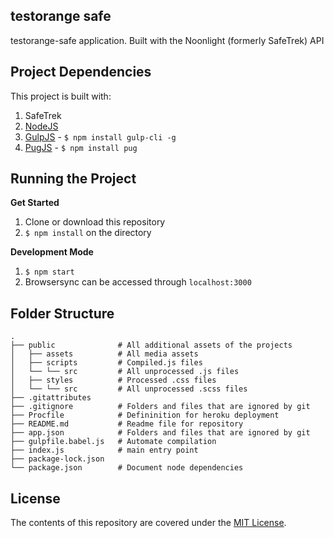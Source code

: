 ## testorange safe

testorange-safe application. Built with the Noonlight (formerly SafeTrek) API

## Project Dependencies

This project is built with:

1. SafeTrek
2. [NodeJS](http://nodejs.org)
4. [GulpJS](https://gulpjs.com/) - `$ npm install gulp-cli -g`
5. [PugJS](https://pugjs.org/api/getting-started.html) - `$ npm install pug`

## Running the Project

**Get Started**

1. Clone or download this repository
2. `$ npm install` on the directory

**Development Mode**

1. `$ npm start`
2. Browsersync can be accessed through `localhost:3000`

## Folder Structure

    .  
    ├── public              # All additional assets of the projects
    │   ├── assets          # All media assets
    │   ├── scripts         # Compiled.js files    
    │   └── └── src         # All unprocessed .js files
    │   ├── styles          # Processed .css files
    │   └── └── src         # All unprocessed .scss files
    ├── .gitattributes
    ├── .gitignore          # Folders and files that are ignored by git
    ├── Procfile            # Defininition for heroku deployment
    ├── README.md           # Readme file for repository
    ├── app.json            # Folders and files that are ignored by git
    ├── gulpfile.babel.js   # Automate compilation
    ├── index.js            # main entry point
    ├── package-lock.json
    └── package.json        # Document node dependencies

## License

The contents of this repository are covered under the [MIT License](https://github.com/dickwyn/testorange-safe/blob/master/LICENSE).
